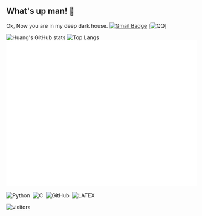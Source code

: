 ## What's up man! 👋
Ok, Now you are in my deep dark house.
[![Gmail Badge](https://img.shields.io/badge/-hyd15213136303@gmail.com-c14438?style=flat-square&logo=Gmail&logoColor=white&link=hyd:hyd15213136303@gmail.com)](hyd:hyd15213136303@gmail.com)
[![QQ](https://img.shields.io/badge/QQ-EB1923?logo=tencent-qq&logoColor=white&link=1208694059)]

![Huang's GitHub stats](https://github-readme-stats.vercel.app/api?username=Huang-Yidian)
![Top Langs](https://github-readme-stats.vercel.app/api/top-langs/?username=Huang-Yidian)
![Metrics](/github-metrics.svg)

![Python](https://img.shields.io/badge/-Python-black?logo=Python&style=social)&nbsp;&nbsp;![C](https://img.shields.io/badge/-C-black?logo=c&style=social)&nbsp;&nbsp;![GitHub](https://img.shields.io/badge/-GitHub-black?logo=github&style=social)&nbsp;&nbsp;![LATEX](https://img.shields.io/badge/-LATEX-black?logo=latex&style=social)&nbsp;&nbsp;

![visitors](https://visitor-badge.glitch.me/badge?page_id=Huang-Yidian.Huang-Yidian)

<!--
**Huang-Yidian/Huang-Yidian** is a ✨ _special_ ✨ repository because its `README.md` (this file) appears on your GitHub profile.

Here are some ideas to get you started:

- 🔭 I’m currently working on ...
- 🌱 I’m currently learning ...
- 👯 I’m looking to collaborate on ...
- 🤔 I’m looking for help with ...
- 💬 Ask me about ...
- 📫 How to reach me: ...
- 😄 Pronouns: ...
- ⚡ Fun fact: ...
-->
